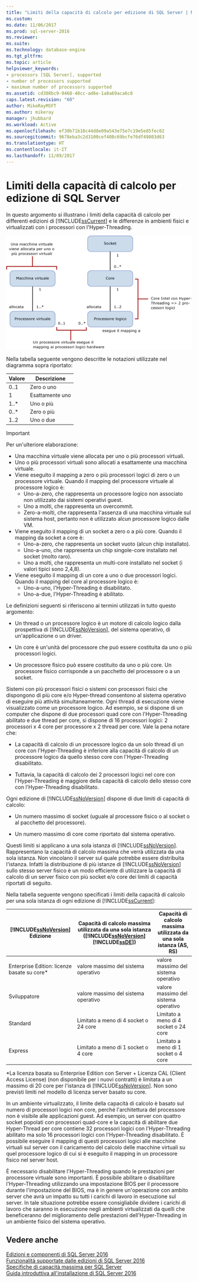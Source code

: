 ```yaml
---
title: "Limiti della capacità di calcolo per edizione di SQL Server | Microsoft Docs"
ms.custom: 
ms.date: 11/06/2017
ms.prod: sql-server-2016
ms.reviewer: 
ms.suite: 
ms.technology: database-engine
ms.tgt_pltfrm: 
ms.topic: article
helpviewer_keywords:
- processors [SQL Server], supported
- number of processors supported
- maximum number of processors supported
ms.assetid: cd308bc9-9468-40cc-ad6e-1a8a69aca6c8
caps.latest.revision: "60"
author: MikeRayMSFT
ms.author: mikeray
manager: jhubbard
ms.workload: Active
ms.openlocfilehash: ef30b71b10c44d8e09a543e75e7c19e5e85fec02
ms.sourcegitcommit: 9678eba3c2d3100cef408c69bcfe76df49803d63
ms.translationtype: HT
ms.contentlocale: it-IT
ms.lasthandoff: 11/09/2017
---
```

# <a name="compute-capacity-limits-by-edition-of-sql-server"></a>Limiti della capacità di calcolo per edizione di SQL Server
  In questo argomento si illustrano i limiti della capacità di calcolo per differenti edizioni di [!INCLUDE[ssCurrent](../includes/sscurrent-md.md)] e le differenze in ambienti fisici e virtualizzati con i processori con l'Hyper-Threading.  
  
 ![Mapping per il calcolo dei limiti della capacità](../sql-server/media/compute-capacity-limits.gif "Mapping per il calcolo dei limiti della capacità")  
  
 Nella tabella seguente vengono descritte le notazioni utilizzate nel diagramma sopra riportato:  
  
|Valore|Descrizione|  
|-----------|-----------------|  
|0..1|Zero o uno|  
|1|Esattamente uno|  
|1..\*|Uno o più|  
|0..\*|Zero o più|  
|1..2|Uno o due|  
  
> [!IMPORTANT]  
> Per un'ulteriore elaborazione:  
>   
> - Una macchina virtuale viene allocata per uno o più processori virtuali.  
> - Uno o più processori virtuali sono allocati a esattamente una macchina virtuale.  
> - Viene eseguito il mapping a zero o più processori logici di zero o un processore virtuale. Quando il mapping del processore virtuale al processore logico è: 
>     -   Uno-a-zero, che rappresenta un processore logico non associato non utilizzato dai sistemi operativi guest.  
>     -   Uno a molti, che rappresenta un overcommit.  
>     -   Zero-a-molti, che rappresenta l'assenza di una macchina virtuale sul sistema host, pertanto non è utilizzato alcun processore logico dalle VM.  
> - Viene eseguito il mapping di un socket a zero o a più core. Quando il mapping da socket a core è:  
>     -   Uno-a-zero, che rappresenta un socket vuoto (alcun chip installato).  
>     -   Uno-a-uno, che rappresenta un chip singole-core installato nel socket (molto raro).  
>     -   Uno a molti, che rappresenta un multi-core installato nel socket (i valori tipici sono 2,4,8).  
> - Viene eseguito il mapping di un core a uno o due processori logici. Quando il mapping del core al processore logico è:  
>     -   Uno-a-uno, l'Hyper-Threading è disabilitato.  
>     -   Uno-a-due, l'Hyper-Threading è abilitato.  
  
 Le definizioni seguenti si riferiscono ai termini utilizzati in tutto questo argomento:  
  
-   Un thread o un processore logico è un motore di calcolo logico dalla prospettiva di [!INCLUDE[ssNoVersion](../includes/ssnoversion-md.md)], del sistema operativo, di un'applicazione o un driver.  
  
-   Un core è un'unità del processore che può essere costituita da uno o più processori logici.  
  
-   Un processore fisico può essere costituito da uno o più core. Un processore fisico corrisponde a un pacchetto del processore o a un socket.  
  
Sistemi con più processori fisici o sistemi con processori fisici che dispongono di più core e/o Hyper-thread consentono al sistema operativo di eseguire più attività simultaneamente. Ogni thread di esecuzione viene visualizzato come un processore logico. Ad esempio, se si dispone di un computer che dispone di due processori quad core con l'Hyper-Threading abilitato e due thread per core, si dispone di 16 processori logici: 2 processori x 4 core per processore x 2 thread per core. Vale la pena notare che:  
  
-   La capacità di calcolo di un processore logico da un solo thread di un core con l'Hyper-Threading è inferiore alla capacità di calcolo di un processore logico da quello stesso core con l'Hyper-Threading disabilitato.  
  
-   Tuttavia, la capacità di calcolo dei 2 processori logici nel core con l'Hyper-Threading è maggiore della capacità di calcolo dello stesso core con l'Hyper-Threading disabilitato.  
  
Ogni edizione di [!INCLUDE[ssNoVersion](../includes/ssnoversion-md.md)] dispone di due limiti di capacità di calcolo:  
  
- Un numero massimo di socket (uguale al processore fisico o al socket o al pacchetto del processore).  
  
- Un numero massimo di core come riportato dal sistema operativo.  
  
Questi limiti si applicano a una sola istanza di [!INCLUDE[ssNoVersion](../includes/ssnoversion-md.md)]. Rappresentano la capacità di calcolo massima che verrà utilizzata da una sola istanza. Non vincolano il server sul quale potrebbe essere distribuita l'istanza. Infatti la distribuzione di più istanze di [!INCLUDE[ssNoVersion](../includes/ssnoversion-md.md)] sullo stesso server fisico è un modo efficiente di utilizzare la capacità di calcolo di un server fisico con più socket e/o core dei limiti di capacità riportati di seguito.  
  
Nella tabella seguente vengono specificati i limiti della capacità di calcolo per una sola istanza di ogni edizione di [!INCLUDE[ssCurrent](../includes/sscurrent-md.md)]:  
  
|[!INCLUDE[ssNoVersion](../includes/ssnoversion-md.md)] Edizione|Capacità di calcolo massima utilizzata da una sola istanza ([!INCLUDE[ssNoVersion](../includes/ssnoversion-md.md)][!INCLUDE[ssDE](../includes/ssde-md.md)])|Capacità di calcolo massima utilizzata da una sola istanza (AS, RS)|  
|---------------------------------------|--------------------------------------------------------------------------------------------------------|-------------------------------------------------------------------|  
|Enterprise Edition: licenze basate su core\*|valore massimo del sistema operativo|valore massimo del sistema operativo|  
|Sviluppatore|valore massimo del sistema operativo|valore massimo del sistema operativo|  
|Standard|Limitato a meno di 4 socket o 24 core|Limitato a meno di 4 socket o 24 core|  
|Express|Limitato a meno di 1 socket o 4 core|Limitato a meno di 1 socket o 4 core|  

\*La licenza basata su Enterprise Edition con Server + Licenza CAL (Client Access License) (non disponibile per i nuovi contratti) è limitata a un massimo di 20 core per l'istanza di [!INCLUDE[ssNoVersion](../includes/ssnoversion-md.md)]. Non sono previsti limiti nel modello di licenza server basato su core.  
  
In un ambiente virtualizzato, il limite della capacità di calcolo è basato sul numero di processori logici non core, perché l'architettura del processore non è visibile alle applicazioni guest.  Ad esempio, un server con quattro socket popolati con processori quad-core e la capacità di abilitare due Hyper-Thread per core contiene 32 processori logici con l'Hyper-Threading abilitato ma solo 16 processori logici con l'Hyper-Threading disabilitato. È possibile eseguire il mapping di questi processori logici alle macchine virtuali sul server con il caricamento del calcolo delle macchine virtuali su quel processore logico di cui si è eseguito il mapping in un processore fisico nel server host.  
  
È necessario disabilitare l'Hyper-Threading quando le prestazioni per processore virtuale sono importanti. È possibile abilitare o disabilitare l'Hyper-Threading utilizzando una impostazione BIOS per il processore durante l'impostazione del BIOS, ma è in genere un'operazione con ambito server che avrà un impatto su tutti i carichi di lavoro in esecuzione sul server. In tale situazione potrebbe essere consigliabile dividere i carichi di lavoro che saranno in esecuzione negli ambienti virtualizzati da quelli che beneficeranno del miglioramento delle prestazioni dell'Hyper-Threading in un ambiente fisico del sistema operativo.  
  
## <a name="see-also"></a>Vedere anche  
 [Edizioni e componenti di SQL Server 2016](../sql-server/editions-and-components-of-sql-server-2016.md)   
 [Funzionalità supportate dalle edizioni di SQL Server 2016](~/sql-server/editions-and-supported-features-for-sql-server-2016.md)   
 [Specifiche di capacità massima per SQL Server](../sql-server/maximum-capacity-specifications-for-sql-server.md)   
 [Guida introduttiva all'installazione di SQL Server 2016](http://msdn.microsoft.com/library/672afac9-364d-4946-ad5d-8a2d89cf8d81)  
  
  

